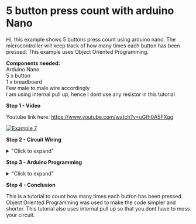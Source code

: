 # 5 button press count with arduino Nano 

Hi, this example shows 5 buttons press count using arduino nano.
The microcontroller will keep track of how many times each button has been pressed.
This example uses Object Oriented Programming. 

**Components needed:** <br>
Arduino Nano </br>
5 x button </br>
1 x breadboard </br>
Few male to male wire accordingly  </br>
I am using internal pull up, hence I dont use any resistor in this tutorial

**Step 1 - Video**

Youtube link here: https://www.youtube.com/watch?v=uGfh0A5FXgg

[![Example 7](https://img.youtube.com/vi/uGfh0A5FXgg/0.jpg)](https://www.youtube.com/watch?v=uGfh0A5FXgg)

**Step 2 - Circuit Wiring**
<details>
<summary>"Click to expand"</summary>
<p align = "centre">
  <img src="https://github.com/hamdibadrul/Embeded-Design/blob/main/Week%204/Example%208/Button%20Circuit%20Diagram.PNG" width = "600" height = "400" />   <img src="https://github.com/hamdibadrul/Embeded-Design/blob/main/Week%204/Example%208/Button%20Circuit.jpeg" width = "500" height = "400" />
 
Simply complete the circuit connection according to the picture above. Note that I used internal PULL UP, hence we dont need any resistor, but please be aware that the button will count up when the value is **LOW**.
</details>

**Step 3 - Arduino Programming**

<details>
<summary>"Click to expand"</summary>

![Code1](https://user-images.githubusercontent.com/73819661/98274575-8cbf3f80-1fce-11eb-94ad-ef85201f4b8a.PNG) </br>
![Code2](https://user-images.githubusercontent.com/73819661/98274584-8f219980-1fce-11eb-80bc-94abb712b6b9.PNG) 
  
 I use Object Oriented Programming (OOP), thus the code look simpler for 5 buttons. As you can see, the initialization for each pin to be **INPUT_PULLUP** only written once and this
 is the beauty of OOP. Thus, in void setup function only need to write the Serial.begin() to display the result.
 
 You can look at the code here --> <a href="https://github.com/hamdibadrul/Embeded-Design/blob/main/Week%204/Example%208/Hamdi_Button.ino"> Arduino Code </a>
 
</details>


**Step 4 - Conclusion** 

This is a tutorial to count how many times each button has been pressed. Object Oriented Programming was used to make the code simpler and shorter. 
This tutorial also uses internal pull up so that you dont have to mess your circuit.
